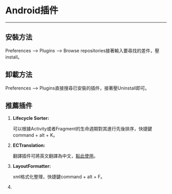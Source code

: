 # Android插件

---

## 安裝方法

Preferences --&gt; Plugins --&gt; Browse repositories接著輸入要尋找的差件，壓install。

## 卸載方法

Preferences --&gt; Plugins直接搜尋已安裝的插件，接著壓Uninstall即可。

## 推薦插件

1. **Lifecycle Sorter:**

   可以根據Activity或者Fragment的生命週期對其進行先後排序，快捷鍵command + alt + K。

2. **ECTranslation:**

   翻譯插件可將英文翻譯為中文，[點此使用](https://github.com/Skykai521/ECTranslation)。

3. **LayoutFormatter:**

   xml格式化整理，快捷鍵command + alt + F。

4. 



